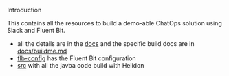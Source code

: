 Introduction

This contains all the resources to build a demo-able ChatOps solution using Slack and Fluent Bit.
- all the details are in the [docs](./docs/readme.md) and the specific build docs are in [docs/buildme.md](./docs/buildme.md)
- [flb-config](./flb-config/) has the Fluent Bit configuration
- [src](./src/) with all the javba code build with Helidon
